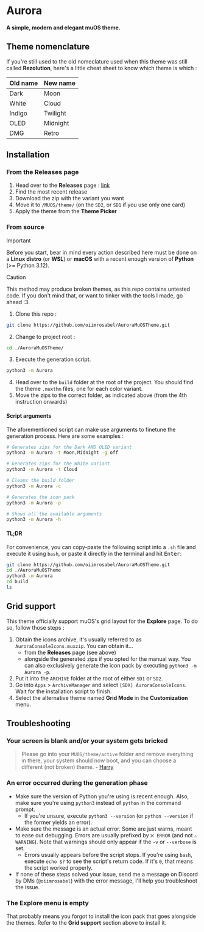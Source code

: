 # Aurora

**A simple, modern and elegant muOS theme.**

## Theme nomenclature

If you're still used to the old nomeclature used when this theme was still called **Rezolution**, here's a little cheat sheet to know which theme is which :

**Old name**|**New name**
---|---
Dark|Moon
White|Cloud
Indigo|Twilight
OLED|Midnight
DMG|Retro

## Installation

### From the **Releases** page

1. Head over to the **Releases** page : [link](https://github.com/oiimrosabel/AuroraMuOSTheme/releases)
2. Find the most recent release
3. Download the zip with the variant you want
4. Move it to `/MUOS/theme/` (on the `SD2`, or `SD1` if you use only one card)
5. Apply the theme from the **Theme Picker**

### From source

> [!IMPORTANT]
> Before you start, bear in mind every action described here must be done on a **Linux distro** (or **WSL**) or **macOS** with a recent enough version of **Python** (>= Python 3.12).

> [!CAUTION]
> This method may produce broken themes, as this repo contains untested code. If you don't mind that, or want to tinker with the tools I made, go ahead :3.

1. Clone this repo :

```bash
git clone https://github.com/oiimrosabel/AuroraMuOSTheme.git
```

2. Change to project root :

```bash
cd ./AuroraMuOSTheme/
```

3. Execute the generation script.

```bash
python3 -m Aurora
```

4. Head over to the `build` folder at the root of the project. You should find the theme `.muxthm` files, one for each
   color variant.
5. Move the zips to the correct folder, as indicated above (from the 4th instruction onwards)

#### Script arguments

The aforementioned script can make use arguments to finetune the generation process.
Here are some examples :

```bash
# Generates zips for the Dark AND OLED variant
python3 -m Aurora -t Moon,Midnight -g off

# Generates zips for the White variant
python3 -m Aurora -t Cloud

# Cleans the build folder
python3 -m Aurora -c 

# Generates the icon pack
python3 -m Aurora -p

# Shows all the available arguments
python3 -m Aurora -h
```

#### TL;DR

For convenience, you can copy-paste the following script into a `.sh` file and execute it using `bash`, or paste it
directly in the terminal and hit <kbd>Enter</kbd>:

```bash
git clone https://github.com/oiimrosabel/AuroraMuOSTheme.git
cd ./AuroraMuOSTheme
python3 -m Aurora
cd build
ls
```

## Grid support

This theme officially support muOS's grid layout for the **Explore** page. To do so, follow those steps :

1. Obtain the icons archive, it's usually referred to as `AuroraConsoleIcons.muxzip`. You can obtain it...
    * from the **Releases** page (see above)
    * alongside the generated zips if you opted for the manual way. You can also exclusively generate the icon pack by executing `python3 -m Aurora -p`.
2. Put it into the `ARCHIVE` folder at the root of either `SD1` or `SD2`.
3. Go into `Apps` > `ArchiveManager` and select `[SDX] AuroraConsoleIcons`. Wait for the installation script to finish.
4. Select the alternative theme named **Grid Mode** in the **Customization** menu.

## Troubleshooting

### Your screen is blank and/or your system gets bricked

> Please go into your `MUOS/theme/active` folder and remove everything in there, your system should now boot, and you
> can choose a different (not broken) theme. - [Harry](https://hmcneill46.github.io/muOS-MinUIfied-Theme-Generator/)

### An error occurred during the generation phase

- Make sure the version of Python you're using is recent enough. Also, make sure you're using `python3` instead of
  `python` in the command prompt.
    - If you're unsure, execute `python3 --version` (or `python --version` if the former yields an error).
- Make sure the message is an actual error. Some are just warns, meant to ease out debugging. Errors are usually
  prefixed by `⨉ ERROR` (and not `⚠ WARNING`). Note that warnings should only appear if the `-v` or `--verbose` is set.
    - Errors usually appears before the script stops. If you're using `bash`, execute `echo $?` to see the script's
      return code. If it's `0`, that means the script worked properly.
- If none of these steps solved your issue, send me a message on Discord by DMs (`@oiimrosabel`) with the error message,
  I'll help you troubleshoot the issue.

### The **Explore** menu is empty

That probably means you forgot to install the icon pack that goes alongside the themes. Refer to the **Grid support**
section above to install it.